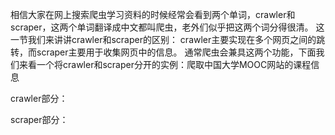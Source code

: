相信大家在网上搜索爬虫学习资料的时候经常会看到两个单词，crawler和scraper，这两个单词翻译成中文都叫爬虫，老外们似乎把这两个词分得很清。
这一节我们来讲讲crawler和scraper的区别：
crawler主要实现在多个网页之间的跳转，而scraper主要用于收集网页中的信息。
通常爬虫会兼具这两个功能，下面我们来看一个将crawler和scraper分开的实例：爬取中国大学MOOC网站的课程信息

crawler部分：

scraper部分：
